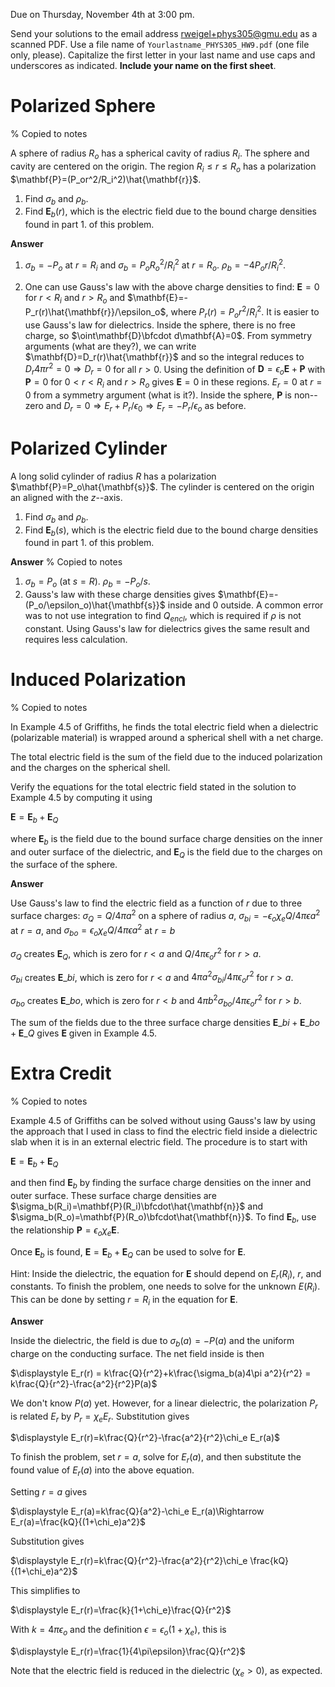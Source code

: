 Due on Thursday, November 4th at 3:00 pm.

Send your solutions to the email address rweigel+phys305@gmu.edu as a scanned PDF. Use a file name of `Yourlastname_PHYS305_HW9.pdf` (one file only, please). Capitalize the first letter in your last name and use caps and underscores as indicated. **Include your name on the first sheet**.

# Polarized Sphere

% Copied to notes

A sphere of radius $R_o$ has a spherical cavity of radius $R_i$. The sphere and cavity are centered on the origin. The region $R_i\le r\le R_o$ has a polarization $\mathbf{P}=(P_or^2/R_i^2)\hat{\mathbf{r}}$.

1. Find $\sigma_b$ and $\rho_b$.
2. Find $\mathbf{E}_b(r)$, which is the electric field due to the bound charge densities found in part 1. of this problem.

**Answer**

1. $\sigma_b=-P_o$ at $r=R_i$ and $\sigma_b=P_oR_o^2/R_i^2$ at $r=R_o$. $\rho_b=-4P_o r/R_i^2$.

2. One can use Gauss's law with the above charge densities to find: $\mathbf{E}=0$ for $r\lt R_i$ and $r\gt R_o$ and $\mathbf{E}=-P_r(r)\hat{\mathbf{r}}/\epsilon_o$, where $P_r(r) = P_o r^2/R_i^2$. It is easier to use Gauss's law for dielectrics. Inside the sphere, there is no free charge, so $\oint\mathbf{D}\bfcdot d\mathbf{A}=0$. From symmetry arguments (what are they?), we can write $\mathbf{D}=D_r(r)\hat{\mathbf{r}}$ and so the integral reduces to $D_r 4\pi r^2=0 \Rightarrow D_r=0$ for all $r\gt 0$.  Using the definition of $\mathbf{D}=\epsilon_o\mathbf{E}+\mathbf{P}$ with $\mathbf{P}=0$ for $0\lt r\lt R_i$ and $r\gt R_o$ gives $\mathbf{E}=0$ in these regions. $E_r=0$ at $r=0$ from a symmetry argument (what is it?). Inside the sphere, $\mathbf{P}$ is non--zero and $D_r=0 \Rightarrow E_r + P_r/\epsilon_0\Rightarrow E_r=-P_r/\epsilon_o$ as before.

# Polarized Cylinder

A long solid cylinder of radius $R$ has a polarization $\mathbf{P}=P_o\hat{\mathbf{s}}$. The cylinder is centered on the origin an aligned with the $z$--axis.

1. Find $\sigma_b$ and $\rho_b$.
2. Find $\mathbf{E}_b(s)$, which is the electric field due to the bound charge densities found in part 1. of this problem.

**Answer**
% Copied to notes

1. $\sigma_b=P_o$ (at $s=R$). $\rho_b=-P_o/s$.
2. Gauss's law with these charge densities gives $\mathbf{E}=-(P_o/\epsilon_o)\hat{\mathbf{s}}$ inside and $0$ outside. A common error was to not use integration to find $Q_{encl}$, which is required if $\rho$ is not constant. Using Gauss's law for dielectrics gives the same result and requires less calculation.

# Induced Polarization

% Copied to notes

In Example 4.5 of Griffiths, he finds the total electric field when a dielectric (polarizable material) is wrapped around a spherical shell with a net charge. 

The total electric field is the sum of the field due to the induced polarization and the charges on the spherical shell.

Verify the equations for the total electric field stated in the solution to Example 4.5 by computing it using

$\mathbf{E}=\mathbf{E}_b + \mathbf{E}_Q$

where $\mathbf{E}_b$ is the field due to the bound surface charge densities on the inner and outer surface of the dielectric, and $\mathbf{E}_Q$ is the field due to the charges on the surface of the sphere.

**Answer**

Use Gauss's law to find the electric field as a function of $r$ due to three surface charges: $\sigma_Q = Q/4\pi a^2$ on a sphere of radius $a$, $\sigma_{bi}=-\epsilon_o\chi_eQ/4\pi\epsilon a^2$ at $r=a$, and $\sigma_{bo}=\epsilon_o\chi_eQ/4\pi\epsilon a^2$ at $r=b$

$\sigma_Q$ creates $\mathbf{E}_Q$, which is zero for $r\lt a$ and $Q/4\pi\epsilon_o r^2$ for $r\gt a$.

$\sigma_{bi}$ creates $\mathbf{E}\_{bi}$, which is zero for $r\lt a$ and $4\pi a^2\sigma_{bi}/4\pi\epsilon_o r^2$ for $r\gt a$.

$\sigma_{bo}$ creates $\mathbf{E}\_{bo}$, which is zero for $r\lt b$ and $4\pi b^2\sigma_{bo}/4\pi\epsilon_o r^2$ for $r\gt b$.

The sum of the fields due to the three surface charge densities $\mathbf{E}\_{bi} + \mathbf{E}\_{bo} + \mathbf{E}\_Q$ gives $\mathbf{E}$ given in Example 4.5.

# Extra Credit

% Copied to notes

Example 4.5 of Griffiths can be solved without using Gauss's law by using the approach that I used in class to find the electric field inside a dielectric slab when it is in an external electric field. The procedure is to start with

$\mathbf{E}=\mathbf{E}_b + \mathbf{E}_Q$

and then find $\mathbf{E}_b$ by finding the surface charge densities on the inner and outer surface. These surface charge densities are $\sigma_b(R_i)=\mathbf{P}(R_i)\bfcdot\hat{\mathbf{n}}$ and $\sigma_b(R_o)=\mathbf{P}(R_o)\bfcdot\hat{\mathbf{n}}$. To find $\mathbf{E}_b$, use the relationship $\mathbf{P}=\epsilon_o\chi_e\mathbf{E}$.

Once $\mathbf{E}_b$ is found, $\mathbf{E}=\mathbf{E}_b + \mathbf{E}_Q$ can be used to solve for $\mathbf{E}$.

Hint: Inside the dielectric, the equation for $\mathbf{E}$ should depend on $E_r(R_i)$, $r$, and constants. To finish the problem, one needs to solve for the unknown $E(R_i)$. This can be done by setting $r=R_i$ in the equation for $\mathbf{E}$.

**Answer**

Inside the dielectric, the field is due to $\sigma_b(a)=-P(a)$ and the uniform charge on the conducting surface. The net field inside is then

$\displaystyle E_r(r) = k\frac{Q}{r^2}+k\frac{\sigma_b(a)4\pi a^2}{r^2} = k\frac{Q}{r^2}-\frac{a^2}{r^2}P(a)$

We don't know $P(a)$ yet. However, for a linear dielectric, the polarization $P_r$ is related $E_r$ by $P_r=\chi_eE_r$. Substitution gives

$\displaystyle E_r(r)=k\frac{Q}{r^2}-\frac{a^2}{r^2}\chi_e E_r(a)$

To finish the problem, set $r=a$, solve for $E_r(a)$, and then substitute the found value of $E_r(a)$ into the above equation.

Setting $r=a$ gives

$\displaystyle E_r(a)=k\frac{Q}{a^2}-\chi_e E_r(a)\Rightarrow E_r(a)=\frac{kQ}{(1+\chi_e)a^2}$

Substitution gives

$\displaystyle E_r(r)=k\frac{Q}{r^2}-\frac{a^2}{r^2}\chi_e \frac{kQ}{(1+\chi_e)a^2}$

This simplifies to

$\displaystyle E_r(r)=\frac{k}{1+\chi_e}\frac{Q}{r^2}$

With $k=4\pi\epsilon_o$ and the definition $\epsilon=\epsilon_o(1+\chi_e)$, this is

$\displaystyle E_r(r)=\frac{1}{4\pi\epsilon}\frac{Q}{r^2}$

Note that the electric field is reduced in the dielectric ($\chi_e\gt 0$), as expected.